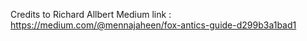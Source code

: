 Credits to Richard Allbert 
Medium link : https://medium.com/@mennajaheen/fox-antics-guide-d299b3a1bad1
